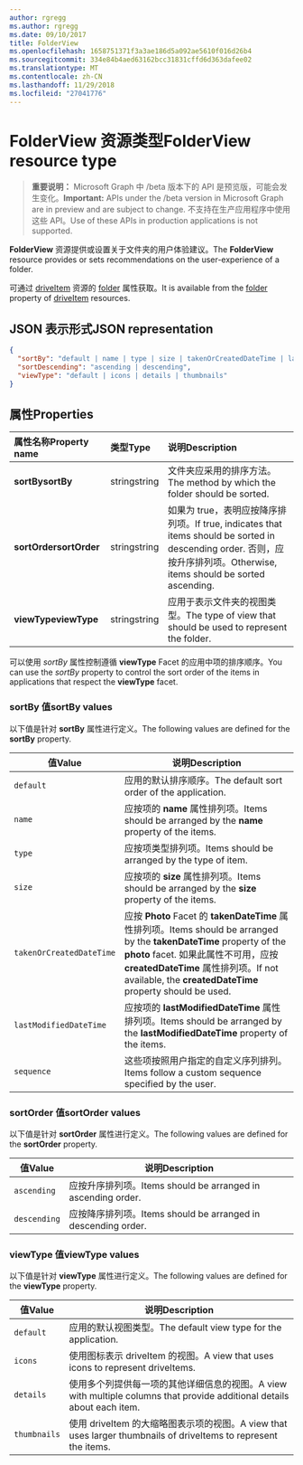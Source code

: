 ```yaml
---
author: rgregg
ms.author: rgregg
ms.date: 09/10/2017
title: FolderView
ms.openlocfilehash: 1658751371f3a3ae186d5a092ae5610f016d26b4
ms.sourcegitcommit: 334e84b4aed63162bcc31831cffd6d363dafee02
ms.translationtype: MT
ms.contentlocale: zh-CN
ms.lasthandoff: 11/29/2018
ms.locfileid: "27041776"
---
```

# <a name="folderview-resource-type"></a><span data-ttu-id="9b23d-102">FolderView 资源类型</span><span class="sxs-lookup"><span data-stu-id="9b23d-102">FolderView resource type</span></span>

> <span data-ttu-id="9b23d-103">**重要说明：** Microsoft Graph 中 /beta 版本下的 API 是预览版，可能会发生变化。</span><span class="sxs-lookup"><span data-stu-id="9b23d-103">**Important:** APIs under the /beta version in Microsoft Graph are in preview and are subject to change.</span></span> <span data-ttu-id="9b23d-104">不支持在生产应用程序中使用这些 API。</span><span class="sxs-lookup"><span data-stu-id="9b23d-104">Use of these APIs in production applications is not supported.</span></span>

<span data-ttu-id="9b23d-105">**FolderView** 资源提供或设置关于文件夹的用户体验建议。</span><span class="sxs-lookup"><span data-stu-id="9b23d-105">The **FolderView** resource provides or sets recommendations on the user-experience of a folder.</span></span>

<span data-ttu-id="9b23d-106">可通过 [driveItem][item-resource] 资源的 [folder][folder-facet] 属性获取。</span><span class="sxs-lookup"><span data-stu-id="9b23d-106">It is available from the [folder][folder-facet] property of [driveItem][item-resource] resources.</span></span>

## <a name="json-representation"></a><span data-ttu-id="9b23d-107">JSON 表示形式</span><span class="sxs-lookup"><span data-stu-id="9b23d-107">JSON representation</span></span>

<!-- { "blockType": "resource", "@odata.type": "microsoft.graph.folderView" } -->

```json
{
  "sortBy": "default | name | type | size | takenOrCreatedDateTime | lastModifiedDateTime | sequence",
  "sortDescending": "ascending | descending",
  "viewType": "default | icons | details | thumbnails"
}
```

## <a name="properties"></a><span data-ttu-id="9b23d-108">属性</span><span class="sxs-lookup"><span data-stu-id="9b23d-108">Properties</span></span>

| <span data-ttu-id="9b23d-109">属性名称</span><span class="sxs-lookup"><span data-stu-id="9b23d-109">Property name</span></span>         | <span data-ttu-id="9b23d-110">类型</span><span class="sxs-lookup"><span data-stu-id="9b23d-110">Type</span></span>   | <span data-ttu-id="9b23d-111">说明</span><span class="sxs-lookup"><span data-stu-id="9b23d-111">Description</span></span>
|:----------------------|:-------|:--------------------------------------------
| <span data-ttu-id="9b23d-112">**sortBy**</span><span class="sxs-lookup"><span data-stu-id="9b23d-112">**sortBy**</span></span>            | <span data-ttu-id="9b23d-113">string</span><span class="sxs-lookup"><span data-stu-id="9b23d-113">string</span></span> | <span data-ttu-id="9b23d-114">文件夹应采用的排序方法。</span><span class="sxs-lookup"><span data-stu-id="9b23d-114">The method by which the folder should be sorted.</span></span>
| <span data-ttu-id="9b23d-115">**sortOrder**</span><span class="sxs-lookup"><span data-stu-id="9b23d-115">**sortOrder**</span></span>         | <span data-ttu-id="9b23d-116">string</span><span class="sxs-lookup"><span data-stu-id="9b23d-116">string</span></span> | <span data-ttu-id="9b23d-117">如果为 true，表明应按降序排列项。</span><span class="sxs-lookup"><span data-stu-id="9b23d-117">If true, indicates that items should be sorted in descending order.</span></span> <span data-ttu-id="9b23d-118">否则，应按升序排列项。</span><span class="sxs-lookup"><span data-stu-id="9b23d-118">Otherwise, items should be sorted ascending.</span></span>
| <span data-ttu-id="9b23d-119">**viewType**</span><span class="sxs-lookup"><span data-stu-id="9b23d-119">**viewType**</span></span>          | <span data-ttu-id="9b23d-120">string</span><span class="sxs-lookup"><span data-stu-id="9b23d-120">string</span></span> | <span data-ttu-id="9b23d-121">应用于表示文件夹的视图类型。</span><span class="sxs-lookup"><span data-stu-id="9b23d-121">The type of view that should be used to represent the folder.</span></span>

<span data-ttu-id="9b23d-122">可以使用 _sortBy_ 属性控制遵循 **viewType** Facet 的应用中项的排序顺序。</span><span class="sxs-lookup"><span data-stu-id="9b23d-122">You can use the _sortBy_ property to control the sort order of the items in applications that respect the **viewType** facet.</span></span>

### <a name="sortby-values"></a><span data-ttu-id="9b23d-123">sortBy 值</span><span class="sxs-lookup"><span data-stu-id="9b23d-123">sortBy values</span></span>

<span data-ttu-id="9b23d-124">以下值是针对 **sortBy** 属性进行定义。</span><span class="sxs-lookup"><span data-stu-id="9b23d-124">The following values are defined for the **sortBy** property.</span></span>

| <span data-ttu-id="9b23d-125">值</span><span class="sxs-lookup"><span data-stu-id="9b23d-125">Value</span></span>                    | <span data-ttu-id="9b23d-126">说明</span><span class="sxs-lookup"><span data-stu-id="9b23d-126">Description</span></span>
| ------------------------ | --------------------------------------------------
| `default`                | <span data-ttu-id="9b23d-127">应用的默认排序顺序。</span><span class="sxs-lookup"><span data-stu-id="9b23d-127">The default sort order of the application.</span></span>
| `name`                   | <span data-ttu-id="9b23d-128">应按项的 **name** 属性排列项。</span><span class="sxs-lookup"><span data-stu-id="9b23d-128">Items should be arranged by the **name** property of the items.</span></span>
| `type`                   | <span data-ttu-id="9b23d-129">应按项类型排列项。</span><span class="sxs-lookup"><span data-stu-id="9b23d-129">Items should be arranged by the type of item.</span></span>
| `size`                   | <span data-ttu-id="9b23d-130">应按项的 **size** 属性排列项。</span><span class="sxs-lookup"><span data-stu-id="9b23d-130">Items should be arranged by the **size** property of the items.</span></span>
| `takenOrCreatedDateTime` | <span data-ttu-id="9b23d-131">应按 **Photo** Facet 的 **takenDateTime** 属性排列项。</span><span class="sxs-lookup"><span data-stu-id="9b23d-131">Items should be arranged by the **takenDateTime** property of the **photo** facet.</span></span> <span data-ttu-id="9b23d-132">如果此属性不可用，应按 **createdDateTime** 属性排列项。</span><span class="sxs-lookup"><span data-stu-id="9b23d-132">If not available, the **createdDateTime** property should be used.</span></span>
| `lastModifiedDateTime`   | <span data-ttu-id="9b23d-133">应按项的 **lastModifiedDateTime** 属性排列项。</span><span class="sxs-lookup"><span data-stu-id="9b23d-133">Items should be arranged by the **lastModifiedDateTime** property of the items.</span></span>
| `sequence`               | <span data-ttu-id="9b23d-134">这些项按照用户指定的自定义序列排列。</span><span class="sxs-lookup"><span data-stu-id="9b23d-134">Items follow a custom sequence specified by the user.</span></span>


### <a name="sortorder-values"></a><span data-ttu-id="9b23d-135">sortOrder 值</span><span class="sxs-lookup"><span data-stu-id="9b23d-135">sortOrder values</span></span>

<span data-ttu-id="9b23d-136">以下值是针对 **sortOrder** 属性进行定义。</span><span class="sxs-lookup"><span data-stu-id="9b23d-136">The following values are defined for the **sortOrder** property.</span></span>

| <span data-ttu-id="9b23d-137">值</span><span class="sxs-lookup"><span data-stu-id="9b23d-137">Value</span></span>        | <span data-ttu-id="9b23d-138">说明</span><span class="sxs-lookup"><span data-stu-id="9b23d-138">Description</span></span>
| ------------ | --------------------------------------------------------------
| `ascending`  | <span data-ttu-id="9b23d-139">应按升序排列项。</span><span class="sxs-lookup"><span data-stu-id="9b23d-139">Items should be arranged in ascending order.</span></span>
| `descending` | <span data-ttu-id="9b23d-140">应按降序排列项。</span><span class="sxs-lookup"><span data-stu-id="9b23d-140">Items should be arranged in descending order.</span></span>


### <a name="viewtype-values"></a><span data-ttu-id="9b23d-141">viewType 值</span><span class="sxs-lookup"><span data-stu-id="9b23d-141">viewType values</span></span>

<span data-ttu-id="9b23d-142">以下值是针对 **viewType** 属性进行定义。</span><span class="sxs-lookup"><span data-stu-id="9b23d-142">The following values are defined for the **viewType** property.</span></span>

| <span data-ttu-id="9b23d-143">值</span><span class="sxs-lookup"><span data-stu-id="9b23d-143">Value</span></span>        | <span data-ttu-id="9b23d-144">说明</span><span class="sxs-lookup"><span data-stu-id="9b23d-144">Description</span></span>
| ------------ | --------------------------------------------------------------
| `default`    | <span data-ttu-id="9b23d-145">应用的默认视图类型。</span><span class="sxs-lookup"><span data-stu-id="9b23d-145">The default view type for the application.</span></span>
| `icons`      | <span data-ttu-id="9b23d-146">使用图标表示 driveItem 的视图。</span><span class="sxs-lookup"><span data-stu-id="9b23d-146">A view that uses icons to represent driveItems.</span></span>
| `details`    | <span data-ttu-id="9b23d-147">使用多个列提供每一项的其他详细信息的视图。</span><span class="sxs-lookup"><span data-stu-id="9b23d-147">A view with multiple columns that provide additional details about each item.</span></span>
| `thumbnails` | <span data-ttu-id="9b23d-148">使用 driveItem 的大缩略图表示项的视图。</span><span class="sxs-lookup"><span data-stu-id="9b23d-148">A view that uses larger thumbnails of driveItems to represent the items.</span></span>


[item-resource]: driveitem.md
[folder-facet]: folder.md

<!-- uuid: f9e446fd-190b-4692-a605-bb60e78f1f19
2017-05-03 02:34:40 UTC -->
<!-- {
  "type": "#page.annotation",
  "description": "folderView resource",
  "keywords": "",
  "section": "documentation",
  "tocPath": ""
}-->
